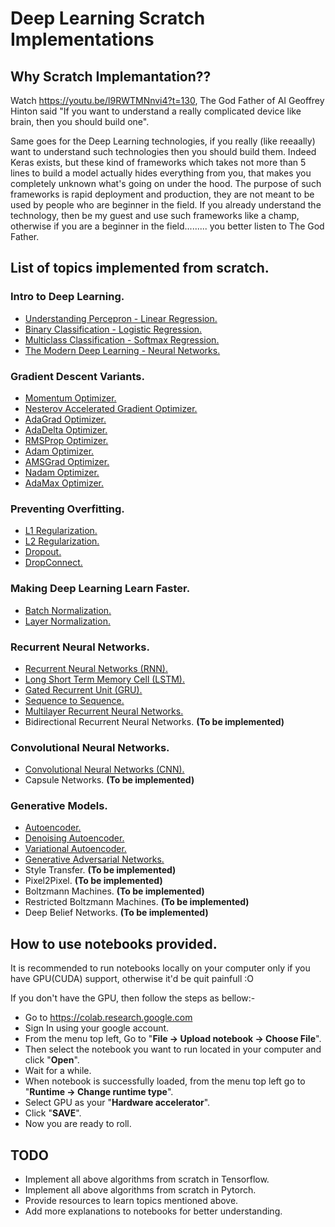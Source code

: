 # Deep Learning Scratch Implementations

## Why Scratch Implemantation??

Watch https://youtu.be/l9RWTMNnvi4?t=130,
The God Father of AI Geoffrey Hinton said "If you want to understand a really complicated device like brain, then you should build one".

Same goes for the Deep Learning technologies, if you really (like reeaally) want to understand such technologies then you should build them. Indeed Keras exists, but these kind of frameworks which takes not more than 5 lines to build a model actually hides everything from you, that makes you completely unknown what's going on under the hood. The purpose of such frameworks is rapid deployment and production, they are not meant to be used by people who are beginner in the field. If you already understand the technology, then be my guest and use such frameworks like a champ, otherwise if you are a beginner in the field......... you better listen to The God Father.

## List of topics implemented from scratch.

### Intro to Deep Learning.
- [Understanding Percepron - Linear Regression.](01._Intro_To_Deep_Learning/01._Linear_Regression_MXNet_(From_Scratch).ipynb)
- [Binary Classification - Logistic Regression.](01._Intro_To_Deep_Learning/02._Logistic_Regression_MXNet_(From_Scratch).ipynb)
- [Multiclass Classification - Softmax Regression.](01._Intro_To_Deep_Learning/03._Multiclass_Softmax_Classification_MXNet_(From_Scratch).ipynb)
- [The Modern Deep Learning - Neural Networks.](01._Intro_To_Deep_Learning/04._Multilayer_Neural_Networks_MXNet_(From_Scratch).ipynb)

### Gradient Descent Variants. 
- [Momentum Optimizer.](02._Gradient_Descent_Variants/01._Momentum_Optimizer_MXNet_(From_Scratch).ipynb)
- [Nesterov Accelerated Gradient Optimizer.](02._Gradient_Descent_Variants/02._Nesterov_Accelerated_Gradient_Optimizer.ipynb)
- [AdaGrad Optimizer.](02._Gradient_Descent_Variants/03._AdaGrad_Optimizer_MXNet_(From_Scratch).ipynb)
- [AdaDelta Optimizer.](02._Gradient_Descent_Variants/04._AdaDelta_Optimizer_MXNet_(From_Scratch).ipynb)
- [RMSProp Optimizer.](02._Gradient_Descent_Variants/05._RMSProp_Optimizer_MXNet_(From_scratch).ipynb)
- [Adam Optimizer.](02._Gradient_Descent_Variants/06._Adam_Optimizer_MXNet_(From_Scratch).ipynb)
- [AMSGrad Optimizer.](02._Gradient_Descent_Variants/07._AMSGrad_Optimizer_MXNet_(From_Scratch).ipynb)
- [Nadam Optimizer.](02._Gradient_Descent_Variants/08._Nadam_Optimizer_MXNet_(From_Scratch).ipynb)
- [AdaMax Optimizer.](02._Gradient_Descent_Variants/09._AdaMax_Optimizer_MXNet_(From_Scratch).ipynb)

### Preventing Overfitting.
- [L1 Regularization.](03._Preventing_Overfitting/01._Regularization_MXNet_(From_scratch).ipynb)
- [L2 Regularization.](03._Preventing_Overfitting/01._Regularization_MXNet_(From_scratch).ipynb)
- [Dropout.](03._Preventing_Overfitting/02._Dropout_MXNet_(From_Scratch).ipynb)
- [DropConnect.](03._Preventing_Overfitting/03._DropConnect_MXNet_(From_Scratch).ipynb)

### Making Deep Learning Learn Faster.
- [Batch Normalization.](04._Making_Deep_Learing_Learn_Faster/01._Batch_Normalization_MXNet_(From_Scratch).ipynb)
- [Layer Normalization.](04._Making_Deep_Learing_Learn_Faster/02._Layer_Normalization_MXNet_(From_Scratch).ipynb)

### Recurrent Neural Networks. 
- [Recurrent Neural Networks (RNN).](05._Recurrent_Neural_Networks/01._Recurrent_Neural_Networks_MXNet_(From_Scratch)_original.ipynb)
- [Long Short Term Memory Cell (LSTM).](05._Recurrent_Neural_Networks/02._Long_Short_Term_Memory_MXNet_(From_Scratch).ipynb)
- [Gated Recurrent Unit (GRU).](05._Recurrent_Neural_Networks/03._Gated_Recurrent_Unit_MXNet_(From_Scratch).ipynb)
- [Sequence to Sequence.](05._Recurrent_Neural_Networks/04._Sequence_to_Sequence_MXNet_(From_Scratch).ipynb)
- [Multilayer Recurrent Neural Networks.]()
- Bidirectional Recurrent Neural Networks. __(To be implemented)__

### Convolutional Neural Networks.
- [Convolutional Neural Networks (CNN).](06._Convolutional_Neural_Networks/01._Convolutional_Neural_Networks_MXNet_(From_Scratch).ipynb)
- Capsule Networks. __(To be implemented)__

### Generative Models.
- [Autoencoder.](07._Generative_models/01._Autoencoder_MXNet_(From_Scratch).ipynb)
- [Denoising Autoencoder.](07._Generative_models/02._Denoising_Autoencoder_MXNet_(From_Scratch).ipynb)
- [Variational Autoencoder.](07._Generative_models/03._Variational_Autoencoder.ipynb)
- [Generative Adversarial Networks.](07._Generative_models/04._Generative_Adversarial_Networks_MXNet_(From_Scratch).ipynb)
- Style Transfer. __(To be implemented)__
- Pixel2Pixel. __(To be implemented)__
- Boltzmann Machines. __(To be implemented)__
- Restricted Boltzmann Machines. __(To be implemented)__
- Deep Belief Networks. __(To be implemented)__


## How to use notebooks provided.
It is recommended to run notebooks locally on your computer only if you have GPU(CUDA) support, otherwise it'd be quit painfull :O

If you don't have the GPU, then follow the steps as bellow:-

- Go to https://colab.research.google.com
- Sign In using your google account.
- From the menu top left, Go to "__File -> Upload notebook -> Choose File__".
- Then select the notebook you want to run located in your computer and click "__Open__".
- Wait for a while.
- When notebook is successfully loaded, from the menu top left go to "__Runtime -> Change runtime type__".
- Select GPU as your "__Hardware accelerator__".
- Click "__SAVE__".
- Now you are ready to roll.


## TODO

- Implement all above algorithms from scratch in Tensorflow.
- Implement all above algorithms from scratch in Pytorch.
- Provide resources to learn topics mentioned above.
- Add more explanations to notebooks for better understanding.
